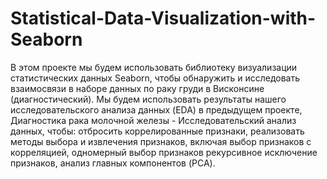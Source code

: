 # Statistical-Data-Visualization-with-Seaborn
В этом проекте мы будем использовать библиотеку визуализации статистических данных Seaborn, чтобы обнаружить и исследовать взаимосвязи в наборе данных по раку груди в Висконсине (диагностический). Мы будем использовать результаты нашего исследовательского анализа данных (EDA) в предыдущем проекте, Диагностика рака молочной железы - Исследовательский анализ данных, чтобы: отбросить коррелированные признаки, реализовать методы выбора и извлечения признаков, включая выбор признаков с корреляцией, одномерный выбор признаков рекурсивное исключение признаков, анализ главных компонентов (PCA).
